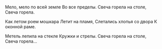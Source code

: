 Мело, мело по всей земле
Во все пределы.
Свеча горела на столе,
Свеча горела.

Как летом роем мошкара
Летит на пламя,
Слетались хлопья со двора
К оконной раме.

Метель лепила на стекле
Кружки и стрелы.
Свеча горела на столе,
Свеча горела...

